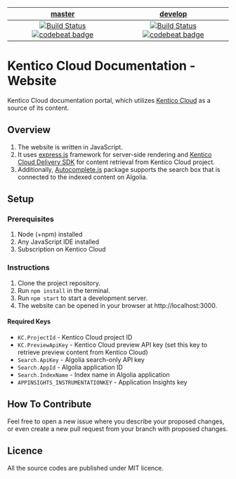 | [master](https://github.com/Kentico/kentico-cloud-docs-web/tree/master) | [develop](https://github.com/Kentico/kentico-cloud-docs-web/tree/develop) |
|:---:|:---:|
| [![Build Status](https://travis-ci.com/Kentico/kentico-cloud-docs-web.svg?branch=master)](https://travis-ci.com/Kentico/kentico-cloud-docs-web/branches) [![codebeat badge](https://codebeat.co/badges/64e909ff-b9e2-42e6-84df-6f3509ee3afa)](https://codebeat.co/projects/github-com-kentico-kentico-cloud-docs-web-master) | [![Build Status](https://travis-ci.com/Kentico/kentico-cloud-docs-web.svg?branch=develop)](https://travis-ci.com/Kentico/kentico-cloud-docs-web/branches) [![codebeat badge](https://codebeat.co/badges/4e003da5-2d76-45bd-a137-c71bd80e8c1c)](https://codebeat.co/projects/github-com-kentico-kentico-cloud-docs-web-develop) |

# Kentico Cloud Documentation - Website

Kentico Cloud documentation portal, which utilizes [Kentico Cloud](https://app.kenticocloud.com/) as a source of its content.

## Overview
1. The website is written in JavaScript.
2. It uses [express.js](https://expressjs.com/) framework for server-side rendering and [Kentico Cloud Delivery SDK](https://github.com/Kentico/kentico-cloud-js/tree/master/packages/delivery) for content retrieval from Kentico Cloud project.
3. Additionally, [Autocomplete.js](https://github.com/algolia/autocomplete.js) package supports the search box that is connected to the indexed content on Algolia.

## Setup

### Prerequisites
1. Node (+npm) installed
2. Any JavaScript IDE installed
2. Subscription on Kentico Cloud

### Instructions
1. Clone the project repository.
2. Run `npm install` in the terminal.
3. Run `npm start` to start a development server.
4. The website can be opened in your browser at http://localhost:3000.

#### Required Keys
* `KC.ProjectId` - Kentico Cloud project ID
* `KC.PreviewApiKey` - Kentico Cloud preview API key (set this key to retrieve preview content from Kentico Cloud)
* `Search.ApiKey` - Algolia search-only API key
* `Search.AppId` - Algolia application ID
* `Search.IndexName` - Index name in Algolia application
* `APPINSIGHTS_INSTRUMENTATIONKEY` - Application Insights key

## How To Contribute
Feel free to open a new issue where you describe your proposed changes, or even create a new pull request from your branch with proposed changes.

## Licence
All the source codes are published under MIT licence.
